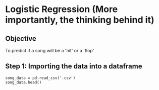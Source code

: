 # Logistic Regression (More importantly, the thinking behind it)
## Objective
To predict if a song will be a 'hit' or a 'flop'

## Step 1: Importing the data into a dataframe
```
song_data = pd.read_csv('.csv')
song_data.head()
```
